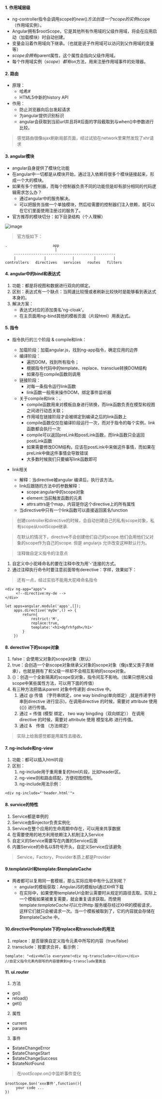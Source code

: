 #### 1. 作用域层级

- ng-controller指令会调用scope的$new()方法创造一个scope的实例$scope（作用域实例）。
- Angular拥有$rootScope，它是其他所有作用域的父级作用域，将会在应用启动（加载模块）时自动创建。
- 变量会沿着作用域向下继承。（也就是说子作用域可以访问到父作用域的变量等）
- $scope会拥有$parent属性，这个属性会指向父级作用域。
- 每个作用域实例（$scope）都有$on方法，用来注册作用域事件的处理器。

#### 2. 路由

- 原理：
    - 哈希#
    - HTML5中新的history API
- 作用：
    - 防止浏览器向后台发起请求
    - 为angular提供识别标识
    - angular会获取到当前url并且将#后面的字段截取到与when()中参数进行比较。
    
>感觉路由很像ajax刷新局部页面，经过试验在network里果然发现了xhr请求

#### 3. angular模块

- angular自身提供了模块化功能
- 在angular中一切都是从模块开始，通过注入依赖将很多个模块链接起来，形成一个大的模块。
- 如果有多个控制器，而每个控制器负责不同的功能但是却有部分相同的代码逻辑需求怎么办？
    - 通过angular中的服务解决。
    - 可以把服务当做一个单独模块，然后给需要的控制器们注入依赖，就可以在它们里面使用注册过的服务了。
- 官方推荐的模块切分：如下目录结构（个人理解）

![image](http://upload.ouliu.net/i/20171214102535dal2d.jpeg)

>官方版如下：

```
.                     app
                       |
    -----------------------------------------------
    |             |            |         |        |
controllers   directives   services   routes   filters
```


#### 4. angular中的bind和表达式

1. 功能：都是将视图和数据进行双向的绑定。
2. 区别：表达式有一个缺点：当网速比较慢或者刷新比较快时是能够看到表达式本身的。
3. 解决方案：
    - 表达式对应的添加类名'ng-cloak'。
    - 在主页面用ng-bind其他的模板页面（片段html）用表达式。
    

#### 5. 指令

- 指令执行的三个阶段 & compile和link：
    - 加载阶段：加载angular.js，找到ng-app指令，确定应用的边界
    - 编译阶段：
        - 遍历DOM，找到所有指令；
        - 根据指令代码中的template、replace、transclue转换DOM结构
        - 如果存在compile函数则调用
    - 链接阶段：
        - 对每一条指令运行link函数
        - link函数一般用来操作DOM，绑定事件监听器
    - 关于compile和link：、
        - compile函数用来对模板自身进行转换，而link函数负责在模型和视图之间进行动态关联；
        - 作用域在链接阶段才会被绑定到编译之后的link函数上
        - compile函数仅仅在编译阶段运行一次，而对于指令的每个实例，link函数都会执行一次
        - compile可以返回preLink和postLink函数，而link函数只会返回postLink函数
        - 如果需要修改DOM结构，应该在postLink中来做这件事情，而如果在preLink中做这件事情会导致错误
        - 大多数时候我们只要编写link函数即可


- link相关
    - 解释：当directive被angular 编译后，执行该方法。
    - link后跟随的方法中的参数解释：
        - scope:angular中的scope对象
        - element:当前触发函数的元素
        - attrs:attrs是个map，内容是你这个directive上的所有属性
    - 当directive中只有一个link函数可以直接返回匿名function

>创建controller和directive的时候，会自动创建自己的私有scope对象，私有scope从rootScope继承.  

>在默认的情况下，directive不会创建他们自己的scope.他们会用他们父对象的scope作为自己的scope.  但是 angularjs 允许改变这种默认行为。

>注释做自定义指令的注意点

1. 自定义中小驼峰命名的要在注释中改为用'-'连接的方式。
2. 通过注释执行命令时要注意前面带有derective：字样，效果如下：

>还有一点，经过实验不能用大驼峰命名指令

```
<div ng-app="apps">
     <!--directive:my-de -->
</div>
```


```
let apps=angular.module('apps',[]);
    apps.directive('myDe',() => {
        return{
            restrict:'M',
            replace:true,
            template:'<h1>dgfrhfgdh</h1>'
        }
    })
```

  
#### 8. derective下的scope对象

1. false：会使用父对象的scope对象（默认）
2. true：会创造一个新scope对象继承父对象的scope对象（像js里父类子类继承），也就是拥有了和父级一样却不会相互影响的scope对象。
3. {}：创造一个全新隔离的scope空对象，指令间互不影响。（如果只想用父级scope中某些属性方法，可以用下面的传值）
4. 有三种方法把值从parent 对象中传递到 directive 中。
    1. 通过 @ 传值  （字符串绑定，one way binding(单向绑定）,就是传递字符串到directive 进行显示)，在调用directive 的时候，需要对 attribute 使用 {{}} 进行传值。
    2. 通过  = 传值   (模型 绑定， two way bingding（双向绑定）） 在调用directive 的时候，需要对 attribute 使用  模型名称  进行传值。
    3. 通过 &　传值 （方法绑定）
    
>实际上给我感觉都是用属性去接收。
    
#### 7. ng-include和ng-view

1. 功能：都可以插入html片段
2. 区别：
    1. ng-include用于重用重复的html片段，比如header区。
    2. ng-view则和路由搭配，方便视图控制。
    3. ng-include用法示例：
    

```
<div ng-include="'header.html'">
```

#### 8. survice的特性

1. Service都是单例的
2. Service由$injector负责实例化
3. Service在整个应用的生命周期中存在，可以用来共享数据
4. 在需要使用的地方利用依赖注入机制注入Service
5. 自定义的Service需要写在内置的Service后面
6. 内置Service的命名以$符号开头，自定义Service应该避免

>Service，Factory，Provider本质上都是Provider

#### 9.templateUrl和template:$templateCache

- 两者都可以复用同一套模板，那么实际应用中有什么区别呢？
    - angular的模板获取：AngularJS的模板tpl通过XHR下载
    - 在实际中，如果使用templateUrl会默认需要时从规定的路径去取。实际上一个模板如果被重复需要，就会重复请求获取。而使用template:$templateCache可以允许$http 服务缓存经过XHR的模板请求，这样它们就只会被请求一次。当一个模板被取到了，它的内容就会存储在 $templateCache 中。
    
    
#### 10.directive中template下的replace和transclude的用法

1. replace：是否替换自定义指令元素中所写的内容（true/false）
2. transclude：按要求合并，看示例：


```
template: "<div>Hello everyone!<div ng-transclude></div></div>
//自定义指令元素内部写的内容替换到ng-transclude里面去
```

#### 11. ui.router

1. 方法
- go()  
- reload()
- get()

2. 属性
- current
- params

3. 事件
- $stateChangeError
- $stateChangeStart
- $stateChangeSuccess
- $stateNotFound

>在$rootScope.$on()中监听事件变化


```
$rootScope.$on('xxx事件',function(){
     your code ...
})
```
